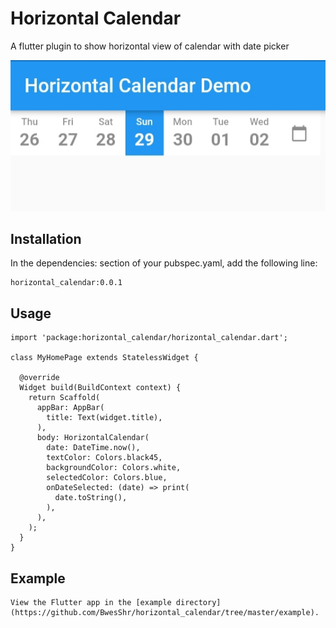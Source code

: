 # Horizontal Calendar
A flutter plugin to show horizontal view of calendar with date picker
 
![calendar image](screenshot.jpg)

## Installation
In the dependencies: section of your pubspec.yaml, add the following line:

```
horizontal_calendar:0.0.1
```

## Usage

```
import 'package:horizontal_calendar/horizontal_calendar.dart';

class MyHomePage extends StatelessWidget {

  @override
  Widget build(BuildContext context) {
    return Scaffold(
      appBar: AppBar(
        title: Text(widget.title),
      ),
      body: HorizontalCalendar(
        date: DateTime.now(),
        textColor: Colors.black45,
        backgroundColor: Colors.white,
        selectedColor: Colors.blue,
        onDateSelected: (date) => print(
          date.toString(),
        ),
      ),
    );
  }
}
```

## Example

```
View the Flutter app in the [example directory](https://github.com/BwesShr/horizontal_calendar/tree/master/example).
```